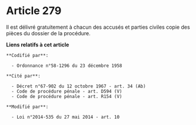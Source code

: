 # Article 279

Il est délivré gratuitement à chacun des accusés et parties civiles copie des pièces du dossier de la procédure.

**Liens relatifs à cet article**

	**Codifié par**:

	  - Ordonnance n°58-1296 du 23 décembre 1958

	**Cité par**:

	  - Décret n°67-902 du 12 octobre 1967 - art. 34 (Ab)
	  - Code de procédure pénale - art. D594 (V)
	  - Code de procédure pénale - art. R154 (V)

	**Modifié par**:

	  - Loi n°2014-535 du 27 mai 2014 - art. 10
